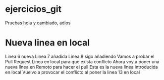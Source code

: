# ejercicios_git
Pruebas
hola
y cambiado, adios
# Nueva linea en local
Linea 6 nueva
Linea 7 añadida
Linea 8 sigo añadiendo
Vamos a probar el Pull Request
Linea en local para que exista conflicto
Ahora voy a poner una nueva línea en Remoto para hacer el pull
Esta es la nueva linea introducida en local
Vuelvo a provocar el conflicto al poner la linea 13 en local